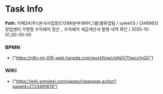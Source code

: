 # Task Info

**Path:** 카페24(주)\본사사업장\[CG]MI본부\MIH그룹\밸류업팀 / sylee03 / [348863] 창업센터 가맹점 수익쉐어 정산 _ 수익쉐어 세금계산서 발행 내역 확인 / 2025-10-01_00-00-00

### BPMN
- ["https://n8n-mi-016-web.hanpda.com/workflow/JghkIVTfsecx1nQV"]

### WIKI
- ["https://wiki.simplexi.com/pages/viewpage.action?pageId=2723461874"]

